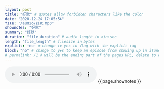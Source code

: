 ```yaml
---
layout: post
title: "好默" # quotes allow forbidden characters like the colon
date: "2020-12-26 17:05:56"
file: "/audio/好默.mp3"
shownotes: "好默"
summary: "好默"
duration: "file_duration" # audio length in min:sec
length: "file_length" # filesize in bytes
explicit: "no" # change to yes to flag with the explicit tag
block: "no" # change to yes to keep an episode from showing up in iTunes
# permalink: /1 # will be the ending part of the pages URL, delete to default to the title
---
```


<audio controls>
<source src="{{site.url}}{{site.baseurl}}{{ page.file }}" type="audio/x-mp3">
Your browser does not support the audio element.
</audio>
{{ page.shownotes }}
